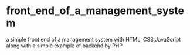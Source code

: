 # front_end_of_a_management_system
a simple front end of a management system with HTML, CSS,JavaScript along with a simple example of backend by PHP

